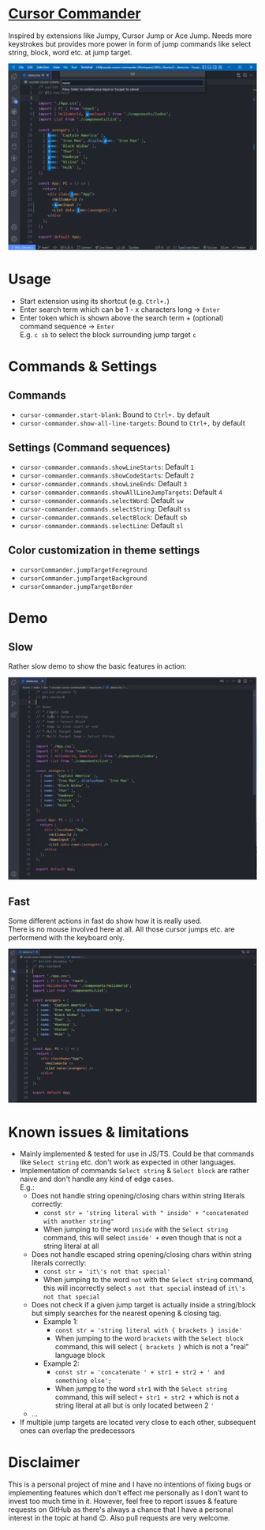 # [Cursor Commander](https://marketplace.visualstudio.com/items?itemName=skafau.cursor-commander)

Inspired by extensions like Jumpy, Cursor Jump or Ace Jump. Needs more keystrokes but provides more power in form of jump commands like select string, block, word etc. at jump target.

![Cursor Commander](assets/demo.png)

# Usage

- Start extension using its shortcut (e.g. `Ctrl+.`)
- Enter search term which can be 1 - x characters long -> `Enter`
- Enter token which is shown above the search term + (optional) command sequence -> `Enter`  
  E.g. `c sb` to select the block surrounding jump target `c`

# Commands & Settings

## Commands

- `cursor-commander.start-blank`: Bound to `Ctrl+.` by default
- `cursor-commander.show-all-line-targets`: Bound to `Ctrl+,` by default

## Settings (Command sequences)

- `cursor-commander.commands.showLineStarts`: Default `1`
- `cursor-commander.commands.showCodeStarts`: Default `2`
- `cursor-commander.commands.showLineEnds`: Default `3`
- `cursor-commander.commands.showAllLineJumpTargets`: Default `4`
- `cursor-commander.commands.selectWord`: Default `sw`
- `cursor-commander.commands.selectString`: Default `ss`
- `cursor-commander.commands.selectBlock`: Default `sb`
- `cursor-commander.commands.selectLine`: Default `sl`

## Color customization in theme settings

- `cursorCommander.jumpTargetForeground`
- `cursorCommander.jumpTargetBackground`
- `cursorCommander.jumpTargetBorder`

# Demo

## Slow

Rather slow demo to show the basic features in action:

![Cursor Commander preview slow](assets/demo-slow.gif)

## Fast

Some different actions in fast do show how it is really used.  
There is no mouse involved here at all. All those cursor jumps etc. are performend with the keyboard only.

![Cursor Commander preview fast](assets/demo-fast.gif)

# Known issues & limitations

- Mainly implemented & tested for use in JS/TS. Could be that commands like `Select string` etc. don't work as expected in other languages.
- Implementation of commands `Select string` & `Select block` are rather naive and don't handle any kind of edge cases.  
  E.g.:
  - Does not handle string opening/closing chars within string literals correctly:
    - `const str = 'string literal with " inside' + "concatenated with another string"`
    - When jumping to the word `inside` with the `Select string` command, this will select `inside' +` even though that is not a string literal at all
  - Does not handle escaped string opening/closing chars within string literals correctly:
    - `const str = 'it\'s not that special'`
    - When jumping to the word `not` with the `Select string` command, this will incorrectly select `s not that special` instead of `it\'s not that special`
  - Does not check if a given jump target is actually inside a string/block but simply searches for the nearest opening & closing tag.
    - Example 1:
      - `const str = 'string literal with { brackets } inside'`
      - When jumping to the word `brackets` with the `Select block` command, this will select `{ brackets }` which is not a "real" language block
    - Example 2:
      - `const str = 'concatenate ' + str1 + str2 + ' and something else';`
      - When jumpg to the word `str1` with the `Select string` command, this will select `+ str1 + str2 +` which is not a string literal at all but is only located between 2 `'`
  - ...
- If multiple jump targets are located very close to each other, subsequent ones can overlap the predecessors

# Disclaimer

This is a personal project of mine and I have no intentions of fixing bugs or implementing features which don't effect me personally as I don't want to invest too much time in it.
However, feel free to report issues & feature requests on GitHub as there's always a chance that I have a personal interest in the topic at hand 😉. Also pull requests are very welcome.
